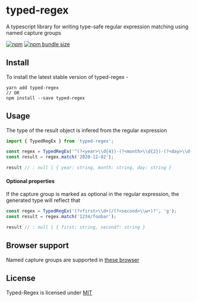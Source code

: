 # typed-regex
A typescript library for writing type-safe regular expression matching using named capture groups

[![npm](https://img.shields.io/npm/v/typed-regex)](https://www.npmjs.com/package/typed-regex)
[![npm bundle size](https://img.shields.io/bundlephobia/minzip/typed-regex)](https://www.npmjs.com/package/typed-regex)



## Install
To install the latest stable version of typed-regex -
```
yarn add typed-regex
// OR
npm install --save typed-regex
```


## Usage
The type of the result object is infered from the regular expression

```ts
import { TypedRegEx } from 'typed-regex';

const regex = TypedRegEx('^(?<year>\\d{4})-(?<month>\\d{2})-(?<day>\\d{2})$', 'g');
const result = regex.match('2020-12-02');

result // : null | { year: string, month: string, day: string }
```


#### Optional properties
If the capture group is marked as optional in the regular expression, the generated type will reflect that

```ts
const regex = TypedRegEx('(?<first>\\d+)/(?<second>\\w+)?', 'g');
const result = regex.match('1234/foobar');

result // : null | { first: string, second?: string }
```


## Browser support
Named capture groups are supported in [these browser](https://caniuse.com/mdn-javascript_builtins_regexp_named_capture_groups)



## License
Typed-Regex is licensed under [MIT](./LICENSE)

